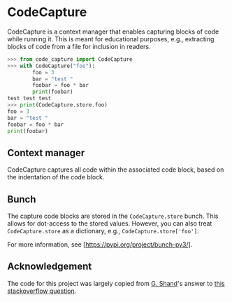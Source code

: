 # CodeCapture

CodeCapture is a context manager that enables capturing blocks of code while running it. This is
meant for educational purposes, e.g., extracting blocks of code from a file for inclusion in
readers. 

```python
>>> from code_capture import CodeCapture
>>> with CodeCapture("foo"):
        foo = 3
        bar = "test "
        foobar = foo * bar
        print(foobar)
test test test
>>> print(CodeCapture.store.foo)
foo = 3
bar = "test "
foobar = foo * bar
print(foobar)
```

## Context manager

CodeCapture captures all code within the associated code block, based on the indentation of the
code block. 

## Bunch

The capture code blocks are stored in the `CodeCapture.store` bunch. This allows for dot-access to
the stored values. However, you can also treat `CodeCapture.store` as a dictionary, e.g.,
`CodeCapture.store['foo']`. 

For more information, see [https://pypi.org/project/bunch-py3/].

## Acknowledgement

The code for this project was largely copied from [G. Shand](https://stackoverflow.com/users/10441476/g-shand)'s
answer to [this stackoverflow question](https://stackoverflow.com/a/78485159/2658502). 

